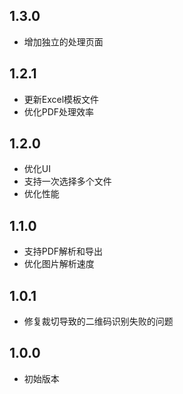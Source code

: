 ## 1.3.0
  + 增加独立的处理页面

## 1.2.1
  + 更新Excel模板文件
  + 优化PDF处理效率
  
## 1.2.0
  + 优化UI
  + 支持一次选择多个文件
  + 优化性能

## 1.1.0
  + 支持PDF解析和导出
  + 优化图片解析速度

## 1.0.1
  + 修复裁切导致的二维码识别失败的问题

## 1.0.0
  + 初始版本 